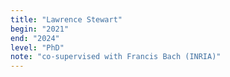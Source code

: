 ```yaml
---
title: "Lawrence Stewart"
begin: "2021"
end: "2024"
level: "PhD"
note: "co-supervised with Francis Bach (INRIA)"
---
```

